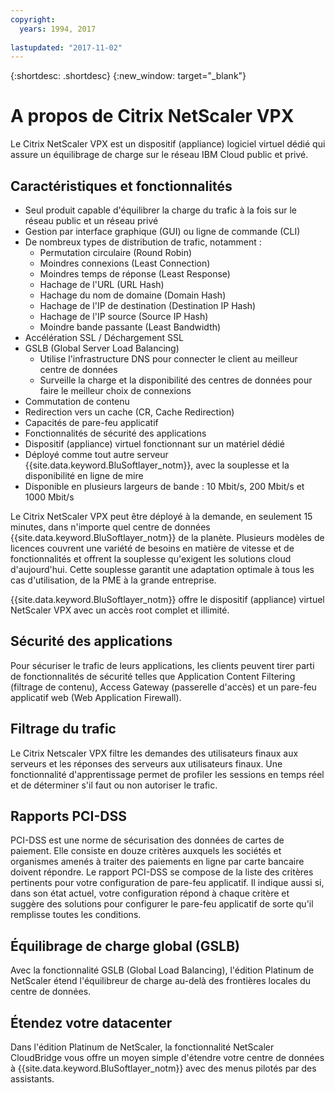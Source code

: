 ```yaml
---
copyright:
  years: 1994, 2017
  
lastupdated: "2017-11-02"
---
```


{:shortdesc: .shortdesc}
{:new_window: target="_blank"}

# A propos de Citrix NetScaler VPX

Le Citrix NetScaler VPX est un dispositif (appliance) logiciel virtuel dédié qui assure un équilibrage de charge sur le réseau IBM Cloud public et privé. 

## Caractéristiques et fonctionnalités

* Seul produit capable d'équilibrer la charge du trafic à la fois sur le réseau public et un réseau privé
* Gestion par interface graphique (GUI) ou ligne de commande (CLI)
* De nombreux types de distribution de trafic, notamment :
  * Permutation circulaire (Round Robin)
  * Moindres connexions (Least Connection)
  * Moindres temps de réponse (Least Response)
  * Hachage de l'URL (URL Hash)
  * Hachage du nom de domaine (Domain Hash)
  * Hachage de l'IP de destination (Destination IP Hash)
  * Hachage de l'IP source (Source IP Hash)
  * Moindre bande passante (Least Bandwidth)
* Accélération SSL / Déchargement SSL
* GSLB (Global Server Load Balancing)
  * Utilise l'infrastructure DNS pour connecter le client au meilleur centre de données
  * Surveille la charge et la disponibilité des centres de données pour faire le meilleur choix de connexions
* Commutation de contenu
* Redirection vers un cache (CR, Cache Redirection)
* Capacités de pare-feu applicatif
* Fonctionnalités de sécurité des applications
* Dispositif (appliance) virtuel fonctionnant sur un matériel dédié
* Déployé comme tout autre serveur {{site.data.keyword.BluSoftlayer_notm}}, avec la souplesse et la disponibilité en ligne de mire
* Disponible en plusieurs largeurs de bande : 10 Mbit/s, 200 Mbit/s et 1000 Mbit/s

Le Citrix NetScaler VPX peut être déployé à la demande, en seulement 15 minutes, dans n'importe quel centre de données {{site.data.keyword.BluSoftlayer_notm}} de la planète. Plusieurs modèles de licences couvrent une variété de besoins en matière de vitesse et de fonctionnalités et offrent la souplesse qu'exigent les solutions cloud d'aujourd'hui. Cette souplesse garantit une adaptation optimale à tous les cas d'utilisation, de la PME à la grande entreprise.

{{site.data.keyword.BluSoftlayer_notm}} offre le dispositif (appliance) virtuel NetScaler VPX avec un accès root complet et illimité.   

## Sécurité des applications

Pour sécuriser le trafic de leurs applications, les clients peuvent tirer parti de fonctionnalités de sécurité telles que Application Content Filtering (filtrage de contenu), Access Gateway (passerelle d'accès) et un pare-feu applicatif web (Web Application Firewall).

## Filtrage du trafic

Le Citrix Netscaler VPX filtre les demandes des utilisateurs finaux aux serveurs et les réponses des serveurs aux utilisateurs finaux. Une fonctionnalité d'apprentissage permet de profiler les sessions en temps réel et de déterminer s'il faut ou non autoriser le trafic.


## Rapports PCI-DSS

PCI-DSS est une norme de sécurisation des données de cartes de paiement. Elle consiste en douze critères auxquels les sociétés et organismes amenés à traiter des paiements en ligne par carte bancaire doivent répondre. Le rapport PCI-DSS se compose de la liste des critères pertinents pour votre configuration de pare-feu applicatif. Il indique aussi si, dans son état actuel, votre configuration répond à chaque critère et suggère des solutions pour configurer le pare-feu applicatif de sorte qu'il remplisse toutes les conditions.

## Équilibrage de charge global (GSLB)

Avec la fonctionnalité GSLB (Global Load Balancing), l'édition Platinum de NetScaler étend l'équilibreur de charge au-delà des frontières locales du centre de données. 

## Étendez votre datacenter

Dans l'édition Platinum de NetScaler, la fonctionnalité NetScaler CloudBridge vous offre un moyen simple d'étendre votre centre de données à {{site.data.keyword.BluSoftlayer_notm}} avec des menus pilotés par des assistants. 
